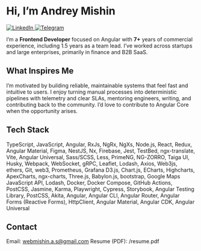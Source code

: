 # Hi, I’m Andrey Mishin

<p align="left">
  <a href="[https://www.linkedin.com/in/your-profile](https://www.linkedin.com/in/tamagotchiprim3/)" target="_blank">
    <img
      src="https://img.shields.io/badge/LinkedIn-?style=for-the-badge&logo=linkedin&logoColor=white&labelColor=0A66C2&color=0A66C2"
      alt="LinkedIn"
    />
  </a>
  <a href="https://t.me/jwhhhhhhh" target="_blank">
    <img
      src="https://img.shields.io/badge/Telegram-?style=for-the-badge&logo=telegram&logoColor=white&labelColor=26A5E4&color=26A5E4"
      alt="Telegram"
    />
  </a>
</p>


I’m a **Frontend Developer** focused on Angular with **7+** years of commercial experience, including 1.5 years as a team lead. I’ve worked across startups and large enterprises, primarily in finance and B2B SaaS.

## What Inspires Me
I’m motivated by building reliable, maintainable systems that feel fast and intuitive to users. I enjoy turning manual processes into deterministic pipelines with telemetry and clear SLAs, mentoring engineers, writing, and contributing back to the community. I’d love to contribute to Angular Core when the opportunity arises.

## Tech Stack
TypeScript, JavaScript, Angular, RxJs, NgRx, NgXs, Node.js, React, Redux, Angular Material, Figma, NestJS, Nx, Firebase, Jest, TestBed, ngx-translate, Vite, Angular Universal, Sass/SCSS, Less, PrimeNG, NG-ZORRO, Taiga UI, Husky, Webpack, WebSocket, gRPC, Leaflet, Lodash, Axios, Web3js, ethers, Git, web3, Prometheus, Grafana D3.js, Chart.js, ECharts, Highcharts, ApexCharts, ngx-charts, Three.js, Babylon.js, bootstrap, Google Maps JavaScript API, Lodash, Docker, Docker Compose, GitHub Actions, PostCSS, Jasmine, Karma, Playwright, Cypress, Storybook, Angular Testing Library, PostCSS, Akita, Angular, Angular CLI, Angular Router, Angular Forms (Reactive Forms), HttpClient, Angular Material, Angular CDK, Angular Universal

## Contact
Email: webmishin.a.s@gmail.com
Resume (PDF): /resume.pdf
